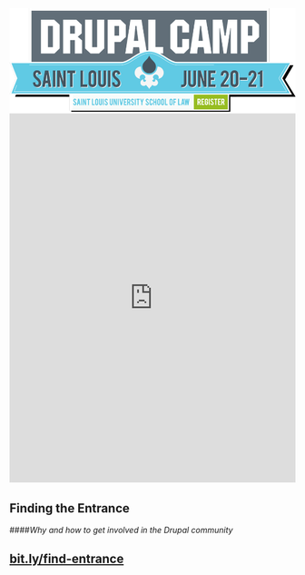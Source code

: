 <img src="custom/images/drupal-camp-st-louis-logo.png" alt="DrupalCamp St. Louis logo">



<iframe width='100%' height='650px' frameBorder='0' src='https://a.tiles.mapbox.com/v4/alimac.mej466bj/attribution,zoompan,zoomwheel,geocoder,share.html?access_token=pk.eyJ1IjoiYWxpbWFjIiwiYSI6Ill4dmFqWDQifQ.2wLpCVaXG-sr8bTo1ueM0A'></iframe>



<!-- .slide: data-background="custom/images/tour-de-donut.jpg" -->



## Finding the Entrance
####_Why and how to get involved in the Drupal community_



## [bit.ly/find-entrance](http://bit.ly/find-entrance)



<!-- .slide: data-background="custom/images/xkcd-online-communities-map.png" -->
